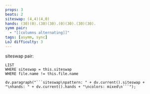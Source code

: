 ```yaml
---
props: 3
beats: 2
siteswap: (4,4)(4,0)
hands: (30)(0).(30)(30).(0)(30).(30)(30).
symm pair:
  - "[[columns alternating]]"
tags: [asymm, sync]
LoJ difficulty: 3
---
```

siteswap pair:
```dataview
LIST
WHERE siteswap = this.siteswap
WHERE file.name != this.file.name
```
```dataviewjs
dv.paragraph("```siteswap\npattern: " + dv.current().siteswap + "\nhands: " + dv.current().hands + "\ncolors: mixed\n```");
```
